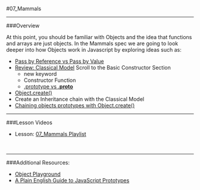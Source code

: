#07_Mammals
<hr>

###Overview

At this point, you should be familiar with Objects and the idea that functions and arrays are just objects.  In the Mammals spec we are going to look deeper into how Objects work in Javascript by exploring ideas such as:

- [Pass by Reference vs Pass by Value](http://docstore.mik.ua/orelly/webprog/jscript/ch11_02.htm)
- [Review: Classical Model](http://addyosmani.com/resources/essentialjsdesignpatterns/book/#constructorpatternjavascript) Scroll to the Basic Constructor Section
	- new keyword
	- Constructor Function
	- [.prototype vs .__proto__](http://stackoverflow.com/questions/9959727/proto-vs-prototype-in-javascript)
- [Object.create()](https://developer.mozilla.org/en-US/docs/Web/JavaScript/Reference/Global_Objects/Object/create)
- Create an Inheritance chain with the Classical Model
- [Chaining objects prototypes with Object.create()](http://eli.thegreenplace.net/2013/10/22/classical-inheritance-in-javascript-es5)



<hr>


###Lesson Videos

- Lesson: [07_Mammals Playlist](https://www.youtube.com/playlist?list=PLx0iOsdUOUmmPXungX0YFYMSY7tFTEmQM)

<br>
<hr>

###Additional Resources:

- [Object Playground](http://www.objectplayground.com/)
- [A Plain English Guide to JavaScript Prototypes](http://sporto.github.io/blog/2013/02/22/a-plain-english-guide-to-javascript-prototypes/)

